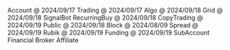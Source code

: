 ﻿Account      @ 2024/09/17
Trading      @ 2024/09/17
Algo         @ 2024/09/18
Grid         @ 2024/09/18
SignalBot 
RecurringBuy @ 2024/09/18
CopyTrading  @ 2024/09/19
Public       @ 2024/09/18
Block        @ 2024/08/09
Spread       @ 2024/09/19
Rubik        @ 2024/09/19
Funding      @ 2024/09/19
SubAccount
Financial
Broker
Affiliate
